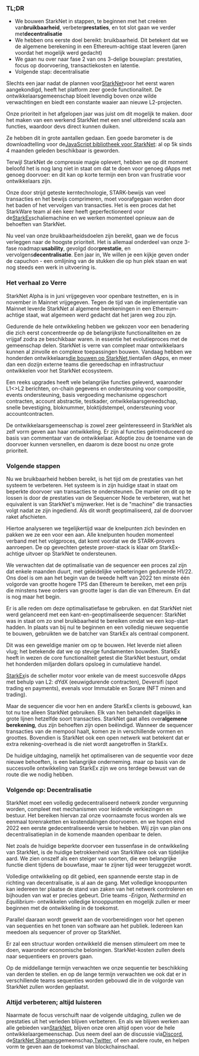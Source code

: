 ### TL;DR

* We bouwen StarkNet in stappen, te beginnen met het creëren van**bruikbaarheid**, verbeter**prestaties**, en tot slot gaan we verder met**decentralisatie**
* We hebben ons eerste doel bereikt: bruikbaarheid. Dit betekent dat we de algemene berekening in een Ethereum-achtige staat leveren (jaren voordat het mogelijk werd gedacht)
* We gaan nu over naar fase 2 van ons 3-delige bouwplan: prestaties, focus op doorvoering, transactiekosten en latentie.
* Volgende stap: decentralisatie

Slechts een jaar nadat de plannen voor[StarkNet](https://starknet.io/)voor het eerst waren aangekondigd, heeft het platform zeer goede functionaliteit. De ontwikkelaarsgemeenschap bloeit levendig boven onze wilde verwachtingen en biedt een constante waaier aan nieuwe L2-projecten.

Onze prioriteit in het afgelopen jaar was juist om dit mogelijk te maken. door het maken van een werkend StarkNet met een snel uitbreidend scala aan functies, waardoor devs direct kunnen duiken.

Ze hebben dit in grote aantallen gedaan. Een goede barometer is de downloadtelling voor de[JavaScript bibliotheek voor StarkNet](https://www.starknetjs.com/): al op 5k sinds 4 maanden geleden beschikbaar is geworden.

Terwijl StarkNet de compressie magie oplevert, hebben we op dit moment beloofd het is nog lang niet in staat om dat te doen voor genoeg dApps met genoeg doorvoer: en dit kan op korte termijn een bron van frustratie voor ontwikkelaars zijn.

Onze door strijd geteste kerntechnologie, STARK-bewijs van veel transacties en het bewijs comprimeren, moet voorafgegaan worden door het baden of het vervolgen van transacties. Het is een proces dat het StarkWare team al één keer heeft geperfectioneerd voor de[StarkEx](https://starkware.co/starkex/)schaliemachine en we werken momenteel opnieuw aan de behoeften van StarkNet.

Nu veel van onze bruikbaarheidsdoelen zijn bereikt, gaan we de focus verleggen naar de hoogste prioriteit. Het is allemaal onderdeel van onze 3-fase roadmap:**usability**, gevolgd door**prestatie**, en vervolgens**decentralisatie**. Een jaar in, We willen je een kijkje geven onder de capuchon - een omlijning van de stukken die op hun plek staan en wat nog steeds een werk in uitvoering is.

### Het verhaal zo Verre

StarkNet Alpha is in juni vrijgegeven voor openbare testnetten, en is in november in Mainnet vrijgegeven. Tegen de tijd van de implementatie van Mainnet leverde StarkNet al algemene berekeningen in een Ethereum-achtige staat, wat algemeen werd gedacht dat het jaren weg zou zijn.

Gedurende de hele ontwikkeling hebben we gekozen voor een benadering die zich eerst concentreerde op de belangrijkste functionaliteiten en ze vrijgaf zodra ze beschikbaar waren. in essentie het evolutieproces met de gemeenschap delen. StarkNet is verre van compleet maar ontwikkelaars kunnen al zinvolle en complexe toepassingen bouwen. Vandaag hebben we honderden ontwikkelaars[die bouwen op StarkNet,](https://starkware.notion.site/Projects-Building-on-StarkNet-a33dee55778a4515a9be9bdae02ee682)tientallen dApps, en meer dan een dozijn externe teams die gereedschap en infrastructuur ontwikkelen voor het StarkNet ecosysteem.

Een reeks upgrades heeft vele belangrijke functies geleverd, waaronder L1<>L2 berichten, on-chain gegevens en ondersteuning voor compositie, events ondersteuning, basis vergoeding mechanisme opgeschort contracten, account abstractie, testkader, ontwikkelaarsgereedschap, snelle bevestiging, bloknummer, bloktijdstempel, ondersteuning voor accountcontracten.

De ontwikkelaarsgemeenschap is zowel zeer geïnteresseerd in StarkNet als zelf vorm geven aan haar ontwikkeling. Er zijn al functies geïntroduceerd op basis van commentaar van de ontwikkelaar. Adoptie zou de toename van de doorvoer kunnen versnellen, en daarom is deze boost nu onze grote prioriteit.

### Volgende stappen

Nu we bruikbaarheid hebben bereikt, is het tijd om de prestaties van het systeem te verbeteren. Het systeem is in zijn huidige staat in staat om beperkte doorvoer van transacties te ondersteunen. De manier om dit op te lossen is door de prestaties van de Sequencer Node te verbeteren, wat het equivalent is van StarkNet's mijnwerker. Het is de "machine" die transacties volgt nadat ze zijn ingediend. Als dit wordt geoptimaliseerd, zal de doorvoer raket afschieten.

Hiertoe analyseren we tegelijkertijd waar de knelpunten zich bevinden en pakken we ze een voor een aan. Alle knelpunten houden momenteel verband met het volgproces, dat komt voordat we de STARK-provers aanroepen. De op gevechten geteste prover-stack is klaar om StarkEx-achtige uitvoer op StarkNet te ondersteunen.

We verwachten dat de optimalisatie van de sequencer een proces zal zijn dat enkele maanden duurt, met geleidelijke verbeteringen gedurende H1/22. Ons doel is om aan het begin van de tweede helft van 2022 ten minste één volgorde van grootte hogere TPS dan Ethereum te bereiken, met een prijs die minstens twee orders van grootte lager is dan die van Ethereum. En dat is nog maar het begin.

Er is alle reden om deze optimalisatiefase te gebruiken. en dat StarkNet niet werd gelanceerd met een kant-en-geoptimaliseerde sequencer: StarkNet was in staat om zo snel bruikbaarheid te bereiken omdat we een kop-start hadden. In plaats van bij nul te beginnen en een volledig nieuwe sequentie te bouwen, gebruikten we de batcher van StarkEx als centraal component.

Dit was een geweldige manier om op te bouwen. Het leverde niet alleen vlug; het betekende dat we op stevige fundamenten bouwden. StarkEx heeft in wezen de core functionaliteit getest die StarkNet bestuurt, omdat het honderden miljarden dollars opsloeg in cumulatieve handel.

[StarkEx](https://starkware.co/starkex/)is de scheller motor voor enkele van de meest succesvolle dApps met behulp van L2: dYdX (eeuwigdurende contracten), Deversifi (spot trading en payments), evenals voor Immutable en Sorare (NFT minen and trading).

Maar de sequencer die voor hen en andere StarkEx clients is gebouwd, kan tot nu toe alleen StarkNet gebruiken. Elk van hen behandelt dagelijks in grote lijnen hetzelfde soort transacties. StarkNet gaat alles over**algemene berekening**, dus zijn behoeften zijn open beëindigd. Wanneer de sequencer transacties van de mempool haalt, komen ze in verschillende vormen en groottes. Bovendien is StarkNet ook een open netwerk wat betekent dat er extra rekening-overhead is die niet wordt aangetroffen in StarkEx.

De huidige uitdaging, namelijk het optimaliseren van de sequentie voor deze nieuwe behoeften, is een belangrijke onderneming. maar op basis van de succesvolle ontwikkeling van StarkEx zijn we ons terdege bewust van de route die we nodig hebben.

### Volgende op: Decentralisatie

StarkNet moet een volledig gedecentraliseerd netwerk zonder vergunning worden, compleet met mechanismen voor leidende verkiezingen en bestuur. Het bereiken hiervan zal onze voornaamste focus worden als we eenmaal torenraketten en kostendalingen doorvoeren. en we hopen eind 2022 een eerste gedecentraliseerde versie te hebben. Wij zijn van plan ons decentralisatieplan in de komende maanden openbaar te delen.

Net zoals de huidige beperkte doorvoer een tussenfase in de ontwikkeling van StarkNet, is de huidige betrokkenheid van StarkWare ook van tijdelijke aard. We zien onszelf als een steiger van soorten, die een belangrijke functie dient tijdens de bouwfase, maar te zijner tijd weer teruggezet wordt.

Volledige ontwikkeling op dit gebied, een spannende eerste stap in de richting van decentralisatie, is al aan de gang. Met volledige knooppunten kan iedereen ter plaatse de stand van zaken van het netwerk controleren en bijhouden van wat er precies gebeurt. Drie teams -*Erigon, Nethermind en Equilibrium*- ontwikkelen volledige knooppunten en mogelijk zullen er meer beginnen met de ontwikkeling in de toekomst.

Parallel daaraan wordt gewerkt aan de voorbereidingen voor het openen van sequenties en het tonen van software aan het publiek. Iedereen kan meedoen als sequencer of prover op StarkNet.

Er zal een structuur worden ontwikkeld die mensen stimuleert om mee te doen, waaronder economische beloningen. StarkNet-kosten zullen deels naar sequentieers en provers gaan.

Op de middellange termijn verwachten we onze sequentie ter beschikking van derden te stellen. en op de lange termijn verwachten we ook dat er in verschillende teams sequenties worden gebouwd die in de volgorde van StarkNet zullen worden geplaatst.

### Altijd verbeteren; altijd luisteren

Naarmate de focus verschuift naar de volgende uitdaging, zullen we de prestaties uit het verleden blijven verbeteren. En als we blijven werken aan alle gebieden van[StarkNet](https://starknet.io/), blijven onze oren altijd open voor de hele ontwikkelaargemeenschap. Dus neem deel aan de discussie via[Discord](https://discord.com/invite/uJ9HZTUk2Y), de[StarkNet Shamans](https://www.google.com/search?client=safari&rls=en&q=StarkNet+Shamans&ie=UTF-8&oe=UTF-8)gemeenschap,[Twitter](https://twitter.com/Starknet_Intern), of een andere route, en helpen vorm te geven aan de toekomst van blockchainschaal.